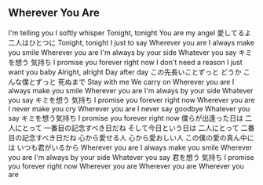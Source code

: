 ## Wherever You Are

I'm telling you
I softly whisper
Tonight, tonight
You are my angel
愛してるよ
二人はひとつに
Tonight, tonight
I just to say
Wherever you are
I always make you smile
Wherever you are
I'm always by your side
Whatever you say
キミを想う 気持ち
I promise you forever right now
I don't need a reason
I just want you baby
Alright, alright
Day after day
この先長いことずっと
どうか こんな僕とずっと
死ぬまで
Stay with me
We carry on
Wherever you are
I always make you smile
Wherever you are
I'm always by your side
Whatever you say
キミを想う 気持ち
I promise you forever right now
Wherever you are
I never make you cry
Wherever you are
I never say goodbye
Whatever you say
キミを想う気持ち
I promise you forever right now
僕らが出逢った日は
二人にとって
一番目の記念すべき日だね
そして今日という日は
二人にとって
二番目の記念すべき日だね
心から愛せる人
心から愛おしい人
この僕の愛の真ん中には
いつも君がいるから
Wherever you are
I always make you smile
Wherever you are
I'm always by your side
Whatever you say
君を想う 気持ち
I promise you forever right now
Wherever you are
Wherever you are
Wherever you are
